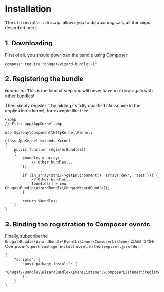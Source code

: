 # Installation

The `bin/installer.sh` script allows you to do automagically all the steps
described here.

## 1. Downloading

First of all, you should download the bundle using
[Composer](http://getcomposer.org/):

    composer require "gnugat/wizard-bundle:~1"

## 2. Registering the bundle

*Heads up*: This is the kind of step you will never have to follow again with
other bundles!

Then simply register it by adding its fully qualified classname in the
application's kernel, for example like this:

    <?php
    // File: app/AppKernel.php

    use Symfony\Component\HttpKernel\Kernel;

    class AppKernel extends Kernel
    {
        public function registerBundles()
        {
            $bundles = array(
                // Other bundles...
            );

            if (in_array($this->getEnvironment(), array('dev', 'test'))) {
                // Other bundles...
                $bundles[] = new Gnugat\Bundle\WizardBundle\GnugatWizardBundle();
            }

            return $bundles;
        }
    }

## 3. Binding the registration to Composer events

Finally, subscribe the
`Gnugat\Bundle\WizardBundle\EventListener\ComposerListener` class to the
Composer's `post-package-install` event, in the `composer.json` file:

    {
        "scripts": {
            "post-package-install": [
                "Gnugat\\Bundle\\WizardBundle\\EventListener\\ComposerListener::registerPackage",
            ]
        }
    }
